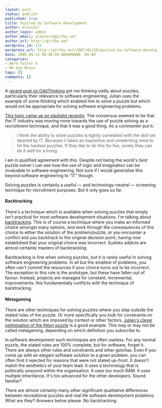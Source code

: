 ```yaml
---
layout: post
status: publish
published: true
title: Puzzled by Software Development
author: alastair
author_login: admin
author_email: alastair@girtby.net
author_url: http://girtby.net
wordpress_id: 211
wordpress_url: http://girtby.net/2007/02/26/puzzled-by-software-development
date: 2006-09-15 08:40:55.000000000 -05:00
categories:
- Nerd Factor X
- Me Use Brain
tags: []
comments: []
---
```

A [recent post on OddThinking](http://www.somethinkodd.com/oddthinking/2006/09/13/ethics-of-puzzle-solving-techniques/) got me thinking oddly about puzzles, particularly their relevance to software engineering. Julian uses the example of some thinking which enabled him to solve a puzzle but which would not be appropriate for solving software engineering problems.

[This topic came up on slashdot recently](http://ask.slashdot.org/article.pl?sid=06/09/13/1559207). The consensus seemed to be that the IT industry was moving more towards the use of puzzle solving as a recruitment technique, and that it was a good thing. As a commenter put it:

> I think the ability to solve puzzles is tightly correlated with the skill set desired by IT. Because it takes an inquisitive and unrelenting mind to hit the hardest puzzles. If they like to do this for fun, surely they can do it well for a living.

I am in qualified agreement with this. Despite not being the world's best puzzle solver I can see how the use of logic and imagination can be invaluable to software engineering. Not sure if I would generalise this beyond software engineering to "IT" though.

Solving puzzles is certainly a useful &mdash; and technology-neutral &mdash; screening technique for recruitment purposes. But it only goes so far.

#### Backtracking

There's a technique which is available when solving puzzles that simply isn't practical for most software development situations. I'm talking about [backtracking](http://www.somethinkodd.com/oddthinking/2005/05/21/puzzling-over-puzzles/). This is of course a technique where you make an informed choice amongst many options, and work through the consequences of this choice to either the solution of the problem/puzzle, or you encounter a conflict and you backtrack to the original decision point, having now established that your original choice was incorrect. Sudoku addicts are almost certainly masters of backtracking.

Backtracking is fine when solving puzzles, but it is rarely useful in solving software engineering problems. In all but the smallest of problems, you often can't commit the resources if your choice turns out to be incorrect. The exception to this rule is the  prototype, but these have fallen out of favour. Instead, projects are managed for constant, incremental, improvements; this fundamentally conflicts with the technique of backtracking.

#### Metagaming

There are other techniques for solving puzzles where you step outside the stated rules of the puzzle. Or more specifically you look for constraints on the solution which are imposed by context or other factors. [Julian's clever optimisation of the Hitori puzzle](http://www.somethinkodd.com/oddthinking/2006/09/14/meta-gaming-and-hitori/) is a good example. This may or may not be called metagaming, depending on which definition you subscribe to.

In software development such techniques are often useless. For any normal puzzle, the stated rules are 100% complete, but for software, forget it. There are *always* other rules and constraints and other gotchas. Even if you come up with an elegant software solution to a given problem, you can often find it rejected for reasons that were not stated up-front. It doesn't match the aesthetics of your team lead. It uses a technology that is politically unsound within the organisation. It uses too much RAM. It uses multiple inheritance. It's too advanced for the other developers. Sound familiar?

There are almost certainly many other significant qualitative differences between recreational puzzles and real life software development problems. What are they? Answers below please. No backtracking.
